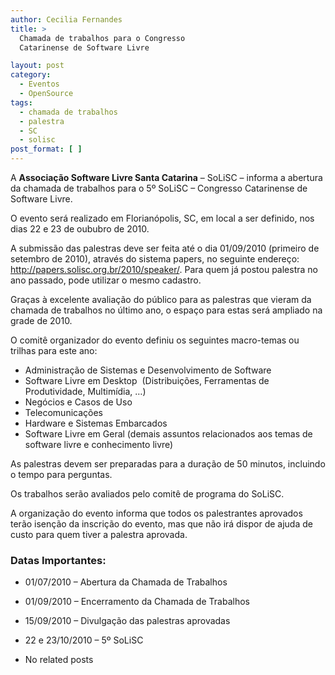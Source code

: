 ```yaml
---
author: Cecilia Fernandes
title: >
  Chamada de trabalhos para o Congresso
  Catarinense de Software Livre

layout: post
category:
  - Eventos
  - OpenSource
tags:
  - chamada de trabalhos
  - palestra
  - SC
  - solisc
post_format: [ ]
---
```

A **Associação Software Livre Santa Catarina** – SoLiSC – informa a abertura da chamada de trabalhos para o 5º SoLiSC – Congresso Catarinense de Software Livre.

O evento será realizado em Florianópolis, SC, em local a ser definido, nos dias 22 e 23 de oububro de 2010.

A submissão das palestras deve ser feita até o dia 01/09/2010 (primeiro de setembro de 2010), através do sistema papers, no seguinte endereço: <http://papers.solisc.org.br/2010/speaker/>. Para quem já postou palestra no ano passado, pode utilizar o mesmo cadastro.

Graças à excelente avaliação do público para as palestras que vieram da chamada de trabalhos no último ano, o espaço para estas será ampliado na grade de 2010.

O comitê organizador do evento definiu os seguintes macro-temas ou trilhas para este ano:

*   Administração de Sistemas e Desenvolvimento de Software
*   Software Livre em Desktop  (Distribuições, Ferramentas de Produtividade, Multimídia, …)
*   Negócios e Casos de Uso
*   Telecomunicações
*   Hardware e Sistemas Embarcados
*   Software Livre em Geral (demais assuntos relacionados aos temas de software livre e conhecimento livre)

As palestras devem ser preparadas para a duração de 50 minutos, incluindo o tempo para perguntas.

Os trabalhos serão avaliados pelo comitê de programa do SoLiSC.

A organização do evento informa que todos os palestrantes aprovados terão isenção da inscrição do evento, mas que não irá dispor de ajuda de custo para quem tiver a palestra aprovada.

### Datas Importantes:

*   01/07/2010 – Abertura da Chamada de Trabalhos
*   01/09/2010 – Encerramento da Chamada de Trabalhos
*   15/09/2010 – Divulgação das palestras aprovadas
*   22 e 23/10/2010 – 5º SoLiSC


*   No related posts


















